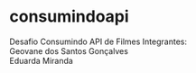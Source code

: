# consumindoapi
Desafio Consumindo API de Filmes
Integrantes:<br>
Geovane dos Santos Gonçalves<br>
Eduarda Miranda
